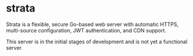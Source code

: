 # strata
Strata is a flexible, secure Go-based web server with automatic HTTPS, multi-source configuration, JWT authentication, and CDN support.

This server is in the initial stages of development and is not yet a functional server.
